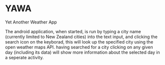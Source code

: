 # YAWA
Yet Another Weather App

The android application, when started, is run by typing a city name (currently limited to New Zealand cities) into the text input,
and clicking the search icon on the keyborad, this will look up the specified city using the open weather maps API.
having searched for a city clicking on any given day (including its data) will show more information about the selected day in a
seperate activity.
